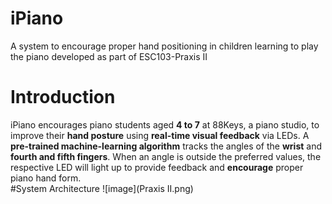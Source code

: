 # iPiano
A system to encourage proper hand positioning in children learning to play the piano developed as part of ESC103-Praxis II
# Introduction
iPiano encourages piano students aged **4 to 7** at 88Keys, a piano studio, to improve their **hand posture** using **real-time visual feedback** via LEDs. A **pre-trained machine-learning algorithm** tracks the angles of the **wrist** and **fourth and fifth fingers**. When an angle is outside the preferred values, the respective LED will light up to provide feedback and **encourage** proper piano hand form.    
#System Architecture 
![image](Praxis II.png)
